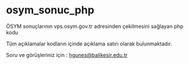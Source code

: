 # osym_sonuc_php
ÖSYM sonuçlarının vps.osym.gov.tr adresinden çekilmesini sağlayan php kodu

Tüm açıklamalar kodların içinde açıklama satırı olarak bulunmaktadır.

Soru ve görüşleriniz için : hgunes@balikesir.edu.tr
